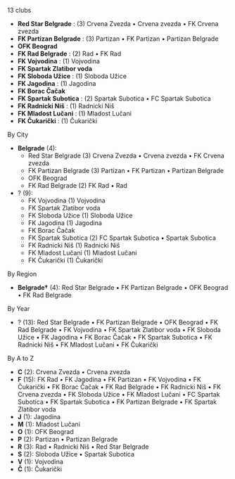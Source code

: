 13 clubs

- **Red Star Belgrade** : (3) Crvena Zvezda • Crvena zvezda • FK Crvena zvezda
- **FK Partizan Belgrade** : (3) Partizan • FK Partizan • Partizan Belgrade
- **OFK Beograd**
- **FK Rad Belgrade** : (2) Rad • FK Rad
- **FK Vojvodina** : (1) Vojvodina
- **FK Spartak Zlatibor voda**
- **FK Sloboda Užice** : (1) Sloboda Užice
- **FK Jagodina** : (1) Jagodina
- **FK Borac Čačak**
- **FK Spartak Subotica** : (2) Spartak Subotica • FC Spartak Subotica
- **FK Radnicki Niš** : (1) Radnicki Niš
- **FK Mladost Lučani** : (1) Mladost Lučani
- **FK Čukarički** : (1) Čukarički




By City

- **Belgrade** (4): 
  - Red Star Belgrade  (3) Crvena Zvezda • Crvena zvezda • FK Crvena zvezda
  - FK Partizan Belgrade  (3) Partizan • FK Partizan • Partizan Belgrade
  - OFK Beograd 
  - FK Rad Belgrade  (2) FK Rad • Rad
- ? (9): 
  - FK Vojvodina  (1) Vojvodina
  - FK Spartak Zlatibor voda 
  - FK Sloboda Užice  (1) Sloboda Užice
  - FK Jagodina  (1) Jagodina
  - FK Borac Čačak 
  - FK Spartak Subotica  (2) FC Spartak Subotica • Spartak Subotica
  - FK Radnicki Niš  (1) Radnicki Niš
  - FK Mladost Lučani  (1) Mladost Lučani
  - FK Čukarički  (1) Čukarički




By Region

- **Belgrade†** (4):   Red Star Belgrade • FK Partizan Belgrade • OFK Beograd • FK Rad Belgrade




By Year

- ? (13):   Red Star Belgrade • FK Partizan Belgrade • OFK Beograd • FK Rad Belgrade • FK Vojvodina • FK Spartak Zlatibor voda • FK Sloboda Užice • FK Jagodina • FK Borac Čačak • FK Spartak Subotica • FK Radnicki Niš • FK Mladost Lučani • FK Čukarički






By A to Z

- **C** (2): Crvena Zvezda • Crvena zvezda
- **F** (15): FK Rad • FK Jagodina • FK Partizan • FK Vojvodina • FK Čukarički • FK Borac Čačak • FK Rad Belgrade • FK Radnicki Niš • FK Crvena zvezda • FK Sloboda Užice • FK Mladost Lučani • FC Spartak Subotica • FK Spartak Subotica • FK Partizan Belgrade • FK Spartak Zlatibor voda
- **J** (1): Jagodina
- **M** (1): Mladost Lučani
- **O** (1): OFK Beograd
- **P** (2): Partizan • Partizan Belgrade
- **R** (3): Rad • Radnicki Niš • Red Star Belgrade
- **S** (2): Sloboda Užice • Spartak Subotica
- **V** (1): Vojvodina
- **Č** (1): Čukarički




